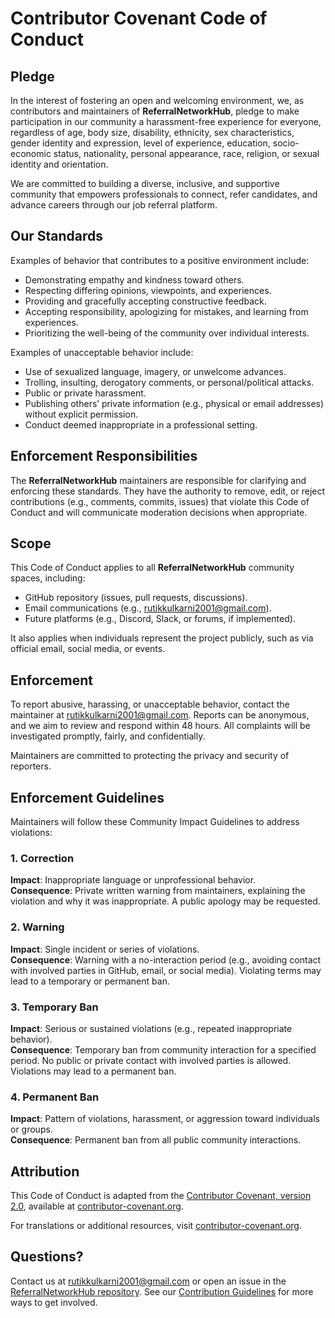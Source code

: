 # Contributor Covenant Code of Conduct

## Pledge

In the interest of fostering an open and welcoming environment, we, as contributors and maintainers of **ReferralNetworkHub**, pledge to make participation in our community a harassment-free experience for everyone, regardless of age, body size, disability, ethnicity, sex characteristics, gender identity and expression, level of experience, education, socio-economic status, nationality, personal appearance, race, religion, or sexual identity and orientation.

We are committed to building a diverse, inclusive, and supportive community that empowers professionals to connect, refer candidates, and advance careers through our job referral platform.

## Our Standards

Examples of behavior that contributes to a positive environment include:
- Demonstrating empathy and kindness toward others.
- Respecting differing opinions, viewpoints, and experiences.
- Providing and gracefully accepting constructive feedback.
- Accepting responsibility, apologizing for mistakes, and learning from experiences.
- Prioritizing the well-being of the community over individual interests.

Examples of unacceptable behavior include:
- Use of sexualized language, imagery, or unwelcome advances.
- Trolling, insulting, derogatory comments, or personal/political attacks.
- Public or private harassment.
- Publishing others’ private information (e.g., physical or email addresses) without explicit permission.
- Conduct deemed inappropriate in a professional setting.

## Enforcement Responsibilities

The **ReferralNetworkHub** maintainers are responsible for clarifying and enforcing these standards. They have the authority to remove, edit, or reject contributions (e.g., comments, commits, issues) that violate this Code of Conduct and will communicate moderation decisions when appropriate.

## Scope

This Code of Conduct applies to all **ReferralNetworkHub** community spaces, including:
- GitHub repository (issues, pull requests, discussions).
- Email communications (e.g., rutikkulkarni2001@gmail.com).
- Future platforms (e.g., Discord, Slack, or forums, if implemented).

It also applies when individuals represent the project publicly, such as via official email, social media, or events.

## Enforcement

To report abusive, harassing, or unacceptable behavior, contact the maintainer at [rutikkulkarni2001@gmail.com](mailto:rutikkulkarni2001@gmail.com). Reports can be anonymous, and we aim to review and respond within 48 hours. All complaints will be investigated promptly, fairly, and confidentially.

Maintainers are committed to protecting the privacy and security of reporters.

## Enforcement Guidelines

Maintainers will follow these Community Impact Guidelines to address violations:

### 1. Correction
**Impact**: Inappropriate language or unprofessional behavior.  
**Consequence**: Private written warning from maintainers, explaining the violation and why it was inappropriate. A public apology may be requested.

### 2. Warning
**Impact**: Single incident or series of violations.  
**Consequence**: Warning with a no-interaction period (e.g., avoiding contact with involved parties in GitHub, email, or social media). Violating terms may lead to a temporary or permanent ban.

### 3. Temporary Ban
**Impact**: Serious or sustained violations (e.g., repeated inappropriate behavior).  
**Consequence**: Temporary ban from community interaction for a specified period. No public or private contact with involved parties is allowed. Violations may lead to a permanent ban.

### 4. Permanent Ban
**Impact**: Pattern of violations, harassment, or aggression toward individuals or groups.  
**Consequence**: Permanent ban from all public community interactions.

## Attribution

This Code of Conduct is adapted from the [Contributor Covenant, version 2.0](https://www.contributor-covenant.org/version/2/0/code_of_conduct.html), available at [contributor-covenant.org](https://www.contributor-covenant.org).

For translations or additional resources, visit [contributor-covenant.org](https://www.contributor-covenant.org).

## Questions?

Contact us at [rutikkulkarni2001@gmail.com](mailto:rutikkulkarni2001@gmail.com) or open an issue in the [ReferralNetworkHub repository](https://github.com/RutikKulkarni/ReferralNetworkHub). See our [Contribution Guidelines](./CONTRIBUTING.md) for more ways to get involved.
